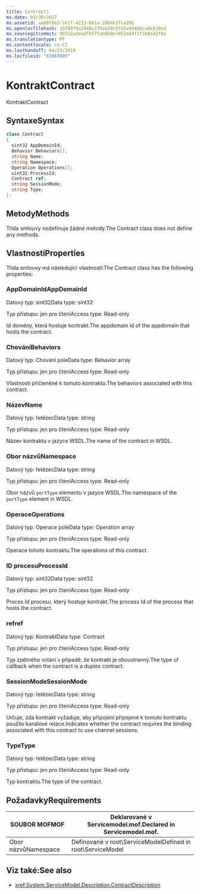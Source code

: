 ```yaml
---
title: Contract1
ms.date: 03/30/2017
ms.assetid: aa00f6b3-7e1f-4213-841a-206463fca20b
ms.openlocfilehash: 10789f9a2940c239ae20c8fd1e9d48bca0e820ed
ms.sourcegitcommit: 9b552addadfb57fab0b9e7852ed4f1f1b8a42f8e
ms.translationtype: MT
ms.contentlocale: cs-CZ
ms.lasthandoff: 04/23/2019
ms.locfileid: "61963693"
---
```

# <a name="contract"></a><span data-ttu-id="784cc-102">Kontrakt</span><span class="sxs-lookup"><span data-stu-id="784cc-102">Contract</span></span>
<span data-ttu-id="784cc-103">Kontrakt</span><span class="sxs-lookup"><span data-stu-id="784cc-103">Contract</span></span>  
  
## <a name="syntax"></a><span data-ttu-id="784cc-104">Syntaxe</span><span class="sxs-lookup"><span data-stu-id="784cc-104">Syntax</span></span>  
  
```csharp
class Contract  
{  
  sint32 AppDomainId;  
  Behavior Behaviors[];  
  string Name;  
  string Namespace;  
  Operation Operations[];  
  sint32 ProcessId;  
  Contract ref;  
  string SessionMode;  
  string Type;  
};  
```  
  
## <a name="methods"></a><span data-ttu-id="784cc-105">Metody</span><span class="sxs-lookup"><span data-stu-id="784cc-105">Methods</span></span>  
 <span data-ttu-id="784cc-106">Třída smlouvy nedefinuje žádné metody.</span><span class="sxs-lookup"><span data-stu-id="784cc-106">The Contract class does not define any methods.</span></span>  
  
## <a name="properties"></a><span data-ttu-id="784cc-107">Vlastnosti</span><span class="sxs-lookup"><span data-stu-id="784cc-107">Properties</span></span>  
 <span data-ttu-id="784cc-108">Třída smlouvy má následující vlastnosti:</span><span class="sxs-lookup"><span data-stu-id="784cc-108">The Contract class has the following properties:</span></span>  
  
### <a name="appdomainid"></a><span data-ttu-id="784cc-109">AppDomainId</span><span class="sxs-lookup"><span data-stu-id="784cc-109">AppDomainId</span></span>  
 <span data-ttu-id="784cc-110">Datový typ: sint32</span><span class="sxs-lookup"><span data-stu-id="784cc-110">Data type: sint32</span></span>  
  
 <span data-ttu-id="784cc-111">Typ přístupu: jen pro čtení</span><span class="sxs-lookup"><span data-stu-id="784cc-111">Access type: Read-only</span></span>  
  
 <span data-ttu-id="784cc-112">Id domény, která hostuje kontrakt.</span><span class="sxs-lookup"><span data-stu-id="784cc-112">The appdomain id of the appdomain that hosts the contract.</span></span>  
  
### <a name="behaviors"></a><span data-ttu-id="784cc-113">Chování</span><span class="sxs-lookup"><span data-stu-id="784cc-113">Behaviors</span></span>  
 <span data-ttu-id="784cc-114">Datový typ: Chování pole</span><span class="sxs-lookup"><span data-stu-id="784cc-114">Data type: Behavior array</span></span>  
  
 <span data-ttu-id="784cc-115">Typ přístupu: jen pro čtení</span><span class="sxs-lookup"><span data-stu-id="784cc-115">Access type: Read-only</span></span>  
  
 <span data-ttu-id="784cc-116">Vlastnosti přičleněné k tomuto kontraktu.</span><span class="sxs-lookup"><span data-stu-id="784cc-116">The behaviors associated with this contract.</span></span>  
  
### <a name="name"></a><span data-ttu-id="784cc-117">Název</span><span class="sxs-lookup"><span data-stu-id="784cc-117">Name</span></span>  
 <span data-ttu-id="784cc-118">Datový typ: řetězec</span><span class="sxs-lookup"><span data-stu-id="784cc-118">Data type: string</span></span>  
  
 <span data-ttu-id="784cc-119">Typ přístupu: jen pro čtení</span><span class="sxs-lookup"><span data-stu-id="784cc-119">Access type: Read-only</span></span>  
  
 <span data-ttu-id="784cc-120">Název kontraktu v jazyce WSDL.</span><span class="sxs-lookup"><span data-stu-id="784cc-120">The name of the contract in WSDL.</span></span>  
  
### <a name="namespace"></a><span data-ttu-id="784cc-121">Obor názvů</span><span class="sxs-lookup"><span data-stu-id="784cc-121">Namespace</span></span>  
 <span data-ttu-id="784cc-122">Datový typ: řetězec</span><span class="sxs-lookup"><span data-stu-id="784cc-122">Data type: string</span></span>  
  
 <span data-ttu-id="784cc-123">Typ přístupu: jen pro čtení</span><span class="sxs-lookup"><span data-stu-id="784cc-123">Access type: Read-only</span></span>  
  
 <span data-ttu-id="784cc-124">Obor názvů `portType` elementu v jazyce WSDL.</span><span class="sxs-lookup"><span data-stu-id="784cc-124">The namespace of the `portType` element in WSDL.</span></span>  
  
### <a name="operations"></a><span data-ttu-id="784cc-125">Operace</span><span class="sxs-lookup"><span data-stu-id="784cc-125">Operations</span></span>  
 <span data-ttu-id="784cc-126">Datový typ: Operace pole</span><span class="sxs-lookup"><span data-stu-id="784cc-126">Data type: Operation array</span></span>  
  
 <span data-ttu-id="784cc-127">Typ přístupu: jen pro čtení</span><span class="sxs-lookup"><span data-stu-id="784cc-127">Access type: Read-only</span></span>  
  
 <span data-ttu-id="784cc-128">Operace tohoto kontraktu.</span><span class="sxs-lookup"><span data-stu-id="784cc-128">The operations of this contract.</span></span>  
  
### <a name="processid"></a><span data-ttu-id="784cc-129">ID procesu</span><span class="sxs-lookup"><span data-stu-id="784cc-129">ProcessId</span></span>  
 <span data-ttu-id="784cc-130">Datový typ: sint32</span><span class="sxs-lookup"><span data-stu-id="784cc-130">Data type: sint32</span></span>  
  
 <span data-ttu-id="784cc-131">Typ přístupu: jen pro čtení</span><span class="sxs-lookup"><span data-stu-id="784cc-131">Access type: Read-only</span></span>  
  
 <span data-ttu-id="784cc-132">Proces Id procesu, který hostuje kontrakt.</span><span class="sxs-lookup"><span data-stu-id="784cc-132">The process Id of the process that hosts the contract.</span></span>  
  
### <a name="ref"></a><span data-ttu-id="784cc-133">ref</span><span class="sxs-lookup"><span data-stu-id="784cc-133">ref</span></span>  
 <span data-ttu-id="784cc-134">Datový typ: Kontrakt</span><span class="sxs-lookup"><span data-stu-id="784cc-134">Data type: Contract</span></span>  
  
 <span data-ttu-id="784cc-135">Typ přístupu: jen pro čtení</span><span class="sxs-lookup"><span data-stu-id="784cc-135">Access type: Read-only</span></span>  
  
 <span data-ttu-id="784cc-136">Typ zpětného volání v případě, že kontrakt je oboustranný.</span><span class="sxs-lookup"><span data-stu-id="784cc-136">The type of callback when the contract is a duplex contract.</span></span>  
  
### <a name="sessionmode"></a><span data-ttu-id="784cc-137">SessionMode</span><span class="sxs-lookup"><span data-stu-id="784cc-137">SessionMode</span></span>  
 <span data-ttu-id="784cc-138">Datový typ: řetězec</span><span class="sxs-lookup"><span data-stu-id="784cc-138">Data type: string</span></span>  
  
 <span data-ttu-id="784cc-139">Typ přístupu: jen pro čtení</span><span class="sxs-lookup"><span data-stu-id="784cc-139">Access type: Read-only</span></span>  
  
 <span data-ttu-id="784cc-140">Určuje, zda kontrakt vyžaduje, aby připojení připojené k tomuto kontraktu použilo kanálové relace.</span><span class="sxs-lookup"><span data-stu-id="784cc-140">Indicates whether the contract requires the binding associated with this contract to use channel sessions.</span></span>  
  
### <a name="type"></a><span data-ttu-id="784cc-141">Type</span><span class="sxs-lookup"><span data-stu-id="784cc-141">Type</span></span>  
 <span data-ttu-id="784cc-142">Datový typ: řetězec</span><span class="sxs-lookup"><span data-stu-id="784cc-142">Data type: string</span></span>  
  
 <span data-ttu-id="784cc-143">Typ přístupu: jen pro čtení</span><span class="sxs-lookup"><span data-stu-id="784cc-143">Access type: Read-only</span></span>  
  
 <span data-ttu-id="784cc-144">Typ kontraktu.</span><span class="sxs-lookup"><span data-stu-id="784cc-144">The type of the contract.</span></span>  
  
## <a name="requirements"></a><span data-ttu-id="784cc-145">Požadavky</span><span class="sxs-lookup"><span data-stu-id="784cc-145">Requirements</span></span>  
  
|<span data-ttu-id="784cc-146">SOUBOR MOF</span><span class="sxs-lookup"><span data-stu-id="784cc-146">MOF</span></span>|<span data-ttu-id="784cc-147">Deklarované v Servicemodel.mof.</span><span class="sxs-lookup"><span data-stu-id="784cc-147">Declared in Servicemodel.mof.</span></span>|  
|---------|-----------------------------------|  
|<span data-ttu-id="784cc-148">Obor názvů</span><span class="sxs-lookup"><span data-stu-id="784cc-148">Namespace</span></span>|<span data-ttu-id="784cc-149">Definované v root\ServiceModel</span><span class="sxs-lookup"><span data-stu-id="784cc-149">Defined in root\ServiceModel</span></span>|  
  
## <a name="see-also"></a><span data-ttu-id="784cc-150">Viz také:</span><span class="sxs-lookup"><span data-stu-id="784cc-150">See also</span></span>

- <xref:System.ServiceModel.Description.ContractDescription>
